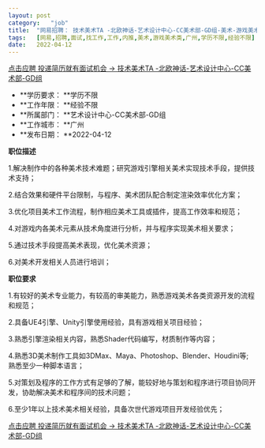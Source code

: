 ```yaml
---
layout:	post
category:	"job"
title:	"网易招聘： 技术美术TA -北欧神话-艺术设计中心-CC美术部-GD组-美术-游戏美术类-广州学历不限经验不限"
tags:	[网易,招聘,面试,找工作,工作,内推,美术,游戏美术类,广州,学历不限,经验不限]
date:	2022-04-12
---
```


[点击应聘 投递简历就有面试机会 ->   技术美术TA -北欧神话-艺术设计中心-CC美术部-GD组](http://mobile.bole.netease.com/bole/boleDetail?id=35593&employeeId=346f03c3cda5f04c&key=all)



- **学历要求： **学历不限
- **工作年限： **经验不限
- **所属部门： **艺术设计中心-CC美术部-GD组
- **工作城市： **广州
- **发布日期： **2022-04-12



**职位描述**

1.解决制作中的各种美术技术难题；研究游戏引擎相关美术实现技术手段，提供技术支持；

2.结合效果和硬件平台限制，与程序、美术团队配合制定渲染效率优化方案；

3.优化项目美术工作流程，制作相应美术工具或插件，提高工作效率和规范； 

4.对游戏内各美术元素从技术角度进行分析，并与程序实现美术相关要求； 

5.通过技术手段提高美术表现，优化美术资源； 

6.对美术开发相关人员进行培训； 





**职位要求**

1.有较好的美术专业能力，有较高的审美能力，熟悉游戏美术各类资源开发的流程和规范；

2.具备UE4引擎、Unity引擎使用经验，具有游戏相关项目经验； 

3.熟悉引擎渲染相关内容，熟悉Shader代码编写，材质制作等内容； 

4.熟悉3D美术制作工具如3DMax、Maya、Photoshop、Blender、Houdini等; 熟悉至少一种脚本语言； 

5.对策划及程序的工作方式有足够的了解，能较好地与策划和程序进行项目协同开发，协助解决美术和程序间的技术问题； 

6.至少1年以上技术美术相关经验，具备次世代游戏项目开发经验优先；





[点击应聘 投递简历就有面试机会 ->   技术美术TA -北欧神话-艺术设计中心-CC美术部-GD组](http://mobile.bole.netease.com/bole/boleDetail?id=35593&employeeId=346f03c3cda5f04c&key=all)